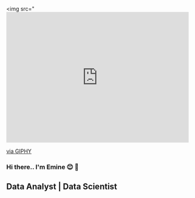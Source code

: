 <img src="<iframe src="https://giphy.com/embed/xT9C25UNTwfZuk85WP" width="480" height="343" frameBorder="0" class="giphy-embed" allowFullScreen></iframe><p><a href="https://giphy.com/gifs/Giflytics-gif-jazminantoinette-giflytics-xT9C25UNTwfZuk85WP">via GIPHY</a></p>

### Hi there.. I'm Emine :blush: 👋

## Data Analyst | Data Scientist



<!--
**emy34/emy34** is a ✨ _special_ ✨ repository because its `README.md` (this file) appears on your GitHub profile.

Here are some ideas to get you started:

- 🔭 I’m currently working on ...
- 🌱 I’m currently learning ...
- 👯 I’m looking to collaborate on ...
- 🤔 I’m looking for help with ...
- 💬 Ask me about ...
- 📫 How to reach me: ...
- 😄 Pronouns: ...
- ⚡ Fun fact: ...
-->
